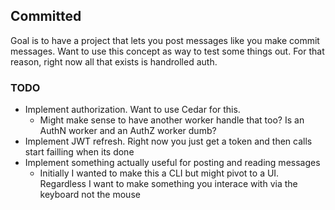## Committed

Goal is to have a project that lets you post messages like you make 
commit messages. Want to use this concept as way to test some things out.
For that reason, right now all that exists is handrolled auth.


### TODO
* Implement authorization. Want to use Cedar for this. 
    * Might make sense to have another worker handle that too? Is an AuthN worker and an AuthZ worker dumb? 
* Implement JWT refresh. Right now you just get a token and then calls start failling when its done
* Implement something actually useful for posting and reading messages
    * Initially I wanted to make this a CLI but might pivot to a UI. Regardless I want to make something you interace with via the keyboard not the mouse
